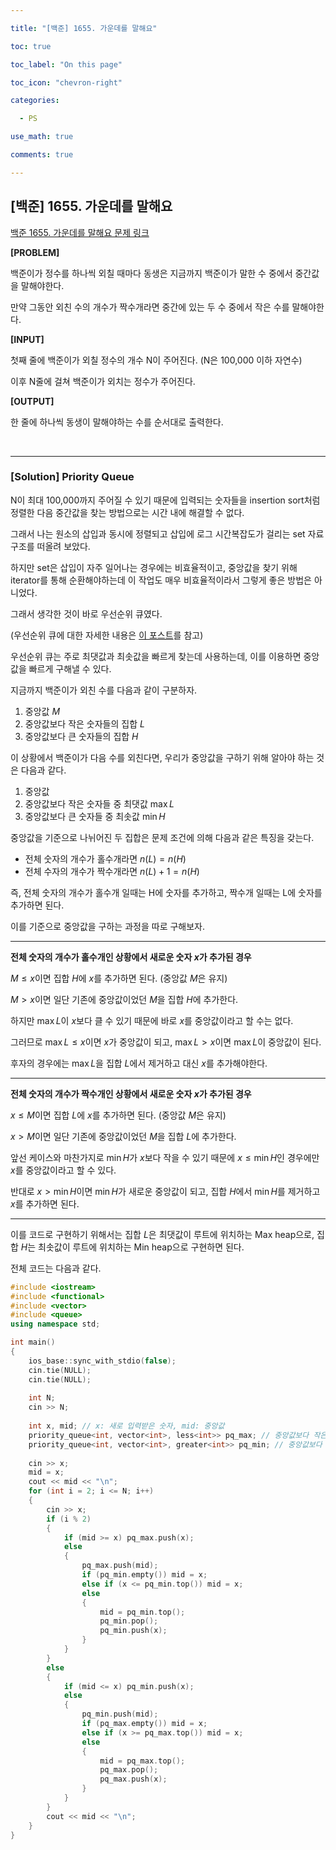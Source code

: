 ```yaml
---

title: "[백준] 1655. 가운데를 말해요"

toc: true

toc_label: "On this page"

toc_icon: "chevron-right"

categories:

  - PS

use_math: true

comments: true

---
```


## [백준] 1655. 가운데를 말해요

[백준 1655. 가운데를 말해요 문제 링크](https://www.acmicpc.net/problem/1655)

**[PROBLEM]**

백준이가 정수를 하나씩 외칠 때마다 동생은 지금까지 백준이가 말한 수 중에서 중간값을 말해야한다.

만약 그동안 외친 수의 개수가 짝수개라면 중간에 있는 두 수 중에서 작은 수를 말해야한다.

**[INPUT]**

첫째 줄에 백준이가 외칠 정수의 개수 N이 주어진다. (N은 100,000 이하 자연수)

이후 N줄에 걸쳐 백준이가 외치는 정수가 주어진다.

**[OUTPUT]**

한 줄에 하나씩 동생이 말해야하는 수를 순서대로 출력한다.

<br/>

---

### [Solution] Priority Queue

N이 최대 100,000까지 주어질 수 있기 때문에 입력되는 숫자들을 insertion sort처럼 정렬한 다음 중간값을 찾는 방법으로는 시간 내에 해결할 수 없다.

그래서 나는 원소의 삽입과 동시에 정렬되고 삽입에 로그 시간복잡도가 걸리는 set 자료구조를 떠올려 보았다.

하지만 set은 삽입이 자주 일어나는 경우에는 비효율적이고, 중앙값을 찾기 위해 iterator를 통해 순환해야하는데 이 작업도 매우 비효율적이라서 그렇게 좋은 방법은 아니었다.

그래서 생각한 것이 바로 우선순위 큐였다.

(우선순위 큐에 대한 자세한 내용은 [이 포스트](https://damo1924.github.io/cpp/Heap-Priorityqueue-Cpp/)를 참고)

우선순위 큐는 주로 최댓값과 최솟값을 빠르게 찾는데 사용하는데, 이를 이용하면 중앙값을 빠르게 구해낼 수 있다.

지금까지 백준이가 외친 수를 다음과 같이 구분하자.

1. 중앙값 $M$
2. 중앙값보다 작은 숫자들의 집합 $L$
3. 중앙값보다 큰 숫자들의 집합 $H$

이 상황에서 백준이가 다음 수를 외친다면, 우리가 중앙값을 구하기 위해 알아야 하는 것은 다음과 같다.

1. 중앙값
2. 중앙값보다 작은 숫자들 중 최댓값 $\max L$
3. 중앙값보다 큰 숫자들 중 최솟값 $\min H$

중앙값을 기준으로 나뉘어진 두 집합은 문제 조건에 의해 다음과 같은 특징을 갖는다.

- 전체 숫자의 개수가 홀수개라면 $n(L) = n(H)$
- 전체 수자의 개수가 짝수개라면 $n(L) + 1 = n(H)$

즉, 전체 숫자의 개수가 홀수개 일때는 H에 숫자를 추가하고, 짝수개 일때는 L에 숫자를 추가하면 된다.

이를 기준으로 중앙값을 구하는 과정을 따로 구해보자.

---

**전체 숫자의 개수가 홀수개인 상황에서 새로운 숫자 $x$가 추가된 경우**

$M \leq x$이면 집합 $H$에 $x$를 추가하면 된다. (중앙값 $M$은 유지)

$M > x$이면 일단 기존에 중앙값이었던 $M$을 집합 $H$에 추가한다.

하지만 $\max L$이 $x$보다 클 수 있기 때문에 바로 $x$를 중앙값이라고 할 수는 없다.

그러므로 $\max L \leq x$이면 $x$가 중앙값이 되고, $\max L > x$이면 $\max L$이 중앙값이 된다.

후자의 경우에는 $\max L$을 집합 $L$에서 제거하고 대신 $x$를 추가해야한다.

---

**전체 숫자의 개수가 짝수개인 상황에서 새로운 숫자 $x$가 추가된 경우**

$x \leq M$이면 집합 $L$에 $x$를 추가하면 된다. (중앙값 $M$은 유지)

$x > M$이면 일단 기존에 중앙값이었던 $M$을 집합 $L$에 추가한다.

앞선 케이스와 마찬가지로 $\min H$가 $x$보다 작을 수 있기 때문에 $x \leq \min H$인 경우에만 $x$를 중앙값이라고 할 수 있다.

반대로 $x > \min H$이면 $\min H$가 새로운 중앙값이 되고, 집합 $H$에서 $\min H$를 제거하고 $x$를 추가하면 된다.

---

이를 코드로 구현하기 위해서는 집합 $L$은 최댓값이 루트에 위치하는 Max heap으로, 집합 $H$는 최솟값이 루트에 위치하는 Min heap으로 구현하면 된다.

전체 코드는 다음과 같다.

```cpp
#include <iostream>
#include <functional>
#include <vector>
#include <queue>
using namespace std;

int main()
{
    ios_base::sync_with_stdio(false);
    cin.tie(NULL);
    cin.tie(NULL);
    
    int N;
    cin >> N;
    
    int x, mid; // x: 새로 입력받은 숫자, mid: 중앙값
    priority_queue<int, vector<int>, less<int>> pq_max; // 중앙값보다 작은 숫자들의 집합 = L
    priority_queue<int, vector<int>, greater<int>> pq_min; // 중앙값보다 큰 숫자들의 집합 = H
    
    cin >> x;
    mid = x;
    cout << mid << "\n";
    for (int i = 2; i <= N; i++)
    {
        cin >> x;
        if (i % 2)
        {
            if (mid >= x) pq_max.push(x);
            else
            {
                pq_max.push(mid);
                if (pq_min.empty()) mid = x;
                else if (x <= pq_min.top()) mid = x;
                else
                {
                    mid = pq_min.top();
                    pq_min.pop();
                    pq_min.push(x);
                }
            }
        }
        else
        {
            if (mid <= x) pq_min.push(x);
            else
            {
                pq_min.push(mid);
                if (pq_max.empty()) mid = x;
                else if (x >= pq_max.top()) mid = x;
                else
                {
                    mid = pq_max.top();
                    pq_max.pop();
                    pq_max.push(x);
                }
            }
        }
        cout << mid << "\n";
    }
}
```
